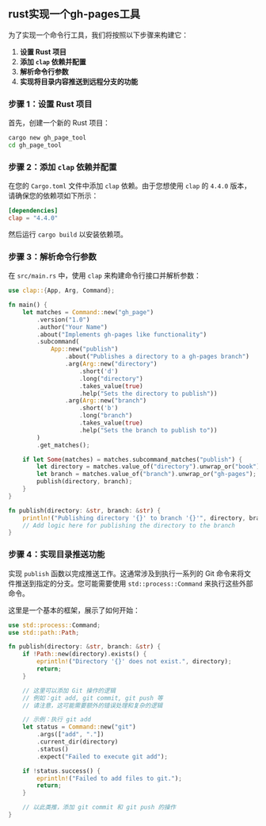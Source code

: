 ## rust实现一个gh-pages工具
为了实现一个命令行工具，我们将按照以下步骤来构建它：

1. **设置 Rust 项目**
2. **添加 `clap` 依赖并配置**
3. **解析命令行参数**
4. **实现将目录内容推送到远程分支的功能**

### 步骤 1：设置 Rust 项目

首先，创建一个新的 Rust 项目：

```bash
cargo new gh_page_tool
cd gh_page_tool
```

### 步骤 2：添加 `clap` 依赖并配置

在您的 `Cargo.toml` 文件中添加 `clap` 依赖。由于您想使用 `clap` 的 `4.4.0` 版本，请确保您的依赖项如下所示：

```toml
[dependencies]
clap = "4.4.0"
```

然后运行 `cargo build` 以安装依赖项。

### 步骤 3：解析命令行参数

在 `src/main.rs` 中，使用 `clap` 来构建命令行接口并解析参数：

```rust
use clap::{App, Arg, Command};

fn main() {
    let matches = Command::new("gh_page")
        .version("1.0")
        .author("Your Name")
        .about("Implements gh-pages like functionality")
        .subcommand(
            App::new("publish")
                .about("Publishes a directory to a gh-pages branch")
                .arg(Arg::new("directory")
                    .short('d')
                    .long("directory")
                    .takes_value(true)
                    .help("Sets the directory to publish"))
                .arg(Arg::new("branch")
                    .short('b')
                    .long("branch")
                    .takes_value(true)
                    .help("Sets the branch to publish to"))
        )
        .get_matches();

    if let Some(matches) = matches.subcommand_matches("publish") {
        let directory = matches.value_of("directory").unwrap_or("book");
        let branch = matches.value_of("branch").unwrap_or("gh-pages");
        publish(directory, branch);
    }
}

fn publish(directory: &str, branch: &str) {
    println!("Publishing directory '{}' to branch '{}'", directory, branch);
    // Add logic here for publishing the directory to the branch
}
```

### 步骤 4：实现目录推送功能

实现 `publish` 函数以完成推送工作。这通常涉及到执行一系列的 Git 命令来将文件推送到指定的分支。您可能需要使用 `std::process::Command` 来执行这些外部命令。

这里是一个基本的框架，展示了如何开始：

```rust
use std::process::Command;
use std::path::Path;

fn publish(directory: &str, branch: &str) {
    if !Path::new(directory).exists() {
        eprintln!("Directory '{}' does not exist.", directory);
        return;
    }

    // 这里可以添加 Git 操作的逻辑
    // 例如：git add, git commit, git push 等
    // 请注意，这可能需要额外的错误处理和复杂的逻辑

    // 示例：执行 git add
    let status = Command::new("git")
        .args(["add", "."])
        .current_dir(directory)
        .status()
        .expect("Failed to execute git add");

    if !status.success() {
        eprintln!("Failed to add files to git.");
        return;
    }

    // 以此类推，添加 git commit 和 git push 的操作
}
```